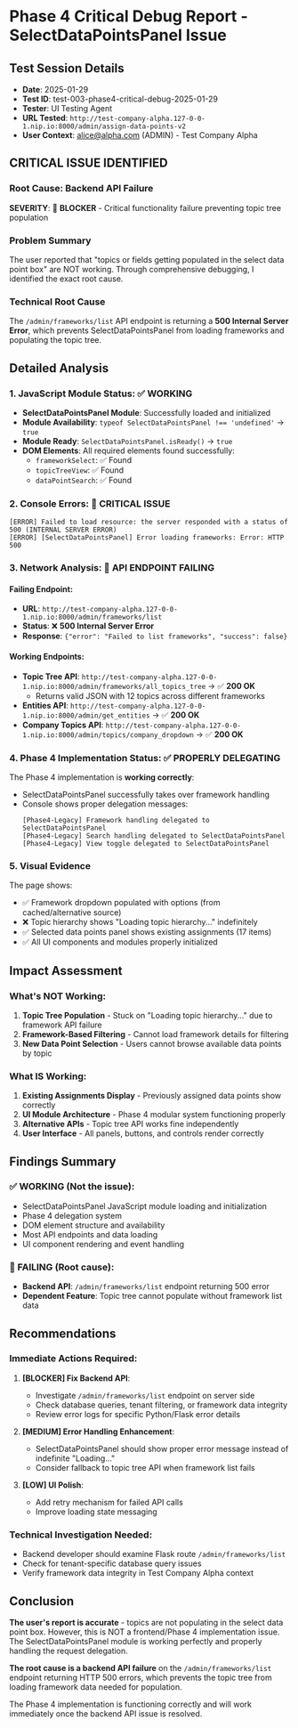 # Phase 4 Critical Debug Report - SelectDataPointsPanel Issue

## Test Session Details
- **Date**: 2025-01-29
- **Test ID**: test-003-phase4-critical-debug-2025-01-29
- **Tester**: UI Testing Agent
- **URL Tested**: `http://test-company-alpha.127-0-0-1.nip.io:8000/admin/assign-data-points-v2`
- **User Context**: alice@alpha.com (ADMIN) - Test Company Alpha

## CRITICAL ISSUE IDENTIFIED

### Root Cause: Backend API Failure

**SEVERITY**: 🔴 **BLOCKER** - Critical functionality failure preventing topic tree population

### Problem Summary
The user reported that "topics or fields getting populated in the select data point box" are NOT working. Through comprehensive debugging, I identified the exact root cause.

### Technical Root Cause
The `/admin/frameworks/list` API endpoint is returning a **500 Internal Server Error**, which prevents SelectDataPointsPanel from loading frameworks and populating the topic tree.

## Detailed Analysis

### 1. JavaScript Module Status: ✅ WORKING
- **SelectDataPointsPanel Module**: Successfully loaded and initialized
- **Module Availability**: `typeof SelectDataPointsPanel !== 'undefined'` → `true`
- **Module Ready**: `SelectDataPointsPanel.isReady()` → `true`
- **DOM Elements**: All required elements found successfully:
  - `frameworkSelect`: ✅ Found
  - `topicTreeView`: ✅ Found
  - `dataPointSearch`: ✅ Found

### 2. Console Errors: 🔴 CRITICAL ISSUE
```
[ERROR] Failed to load resource: the server responded with a status of 500 (INTERNAL SERVER ERROR)
[ERROR] [SelectDataPointsPanel] Error loading frameworks: Error: HTTP 500
```

### 3. Network Analysis: 🔴 API ENDPOINT FAILING

#### Failing Endpoint:
- **URL**: `http://test-company-alpha.127-0-0-1.nip.io:8000/admin/frameworks/list`
- **Status**: ❌ **500 Internal Server Error**
- **Response**: `{"error": "Failed to list frameworks", "success": false}`

#### Working Endpoints:
- **Topic Tree API**: `http://test-company-alpha.127-0-0-1.nip.io:8000/admin/frameworks/all_topics_tree` → ✅ **200 OK**
  - Returns valid JSON with 12 topics across different frameworks
- **Entities API**: `http://test-company-alpha.127-0-0-1.nip.io:8000/admin/get_entities` → ✅ **200 OK**
- **Company Topics API**: `http://test-company-alpha.127-0-0-1.nip.io:8000/admin/topics/company_dropdown` → ✅ **200 OK**

### 4. Phase 4 Implementation Status: ✅ PROPERLY DELEGATING

The Phase 4 implementation is **working correctly**:
- SelectDataPointsPanel successfully takes over framework handling
- Console shows proper delegation messages:
  ```
  [Phase4-Legacy] Framework handling delegated to SelectDataPointsPanel
  [Phase4-Legacy] Search handling delegated to SelectDataPointsPanel
  [Phase4-Legacy] View toggle delegated to SelectDataPointsPanel
  ```

### 5. Visual Evidence
The page shows:
- ✅ Framework dropdown populated with options (from cached/alternative source)
- ❌ Topic hierarchy shows "Loading topic hierarchy..." indefinitely
- ✅ Selected data points panel shows existing assignments (17 items)
- ✅ All UI components and modules properly initialized

## Impact Assessment

### What's NOT Working:
1. **Topic Tree Population** - Stuck on "Loading topic hierarchy..." due to framework API failure
2. **Framework-Based Filtering** - Cannot load framework details for filtering
3. **New Data Point Selection** - Users cannot browse available data points by topic

### What IS Working:
1. **Existing Assignments Display** - Previously assigned data points show correctly
2. **UI Module Architecture** - Phase 4 modular system functioning properly
3. **Alternative APIs** - Topic tree API works fine independently
4. **User Interface** - All panels, buttons, and controls render correctly

## Findings Summary

### ✅ WORKING (Not the issue):
- SelectDataPointsPanel JavaScript module loading and initialization
- Phase 4 delegation system
- DOM element structure and availability
- Most API endpoints and data loading
- UI component rendering and event handling

### 🔴 FAILING (Root cause):
- **Backend API**: `/admin/frameworks/list` endpoint returning 500 error
- **Dependent Feature**: Topic tree cannot populate without framework list data

## Recommendations

### Immediate Actions Required:

1. **[BLOCKER] Fix Backend API**:
   - Investigate `/admin/frameworks/list` endpoint on server side
   - Check database queries, tenant filtering, or framework data integrity
   - Review error logs for specific Python/Flask error details

2. **[MEDIUM] Error Handling Enhancement**:
   - SelectDataPointsPanel should show proper error message instead of indefinite "Loading..."
   - Consider fallback to topic tree API when framework list fails

3. **[LOW] UI Polish**:
   - Add retry mechanism for failed API calls
   - Improve loading state messaging

### Technical Investigation Needed:
- Backend developer should examine Flask route `/admin/frameworks/list`
- Check for tenant-specific database query issues
- Verify framework data integrity in Test Company Alpha context

## Conclusion

**The user's report is accurate** - topics are not populating in the select data point box. However, this is NOT a frontend/Phase 4 implementation issue. The SelectDataPointsPanel module is working perfectly and properly handling the request delegation.

**The root cause is a backend API failure** on the `/admin/frameworks/list` endpoint returning HTTP 500 errors, which prevents the topic tree from loading framework data needed for population.

The Phase 4 implementation is functioning correctly and will work immediately once the backend API issue is resolved.